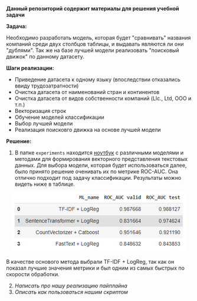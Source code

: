 **Данный репозиторий содержит материалы для решения учебной задачи**


**Задача:**


Необходимо разработать модель, которая будет "сравнивать" названия компаний среди двух столбцов таблицы, и выдавать являются ли они "дублями". Так же на базе лучшей модели реализовать "поисковый движок" по данному датасету.

**Шаги реализации:**

* Приведение датасета к одному языку (впоследствии отказались ввиду трудозатратности)
* Очистка датасета от наименований стран и континентов
* Очистка датасета от видов собственности компаний (Llc., Ltd, ООО и т.п.)
* Векторизация строк
* Обучение моделей классификации
* Выбор лучшей модели
* Реализация поисковго движка на основе лучшей модели

**Решение:**
1. В папке `experiments` находится [ноутбук](./experiments/DL-case2_v2.1.ipynb) с различными моделями и методами для формирования векторного представления текстовых данных. Для выбора модели, которая будет использоваться далее, было принято решение оченивать их по метрике ROC-AUC. Она отлично подходит под задачу классификации. Результаты можно видеть ниже в таблице.

<p align="center"><img src="./saves/models.png"\></p>

В качестве основого метода выбрали TF-IDF + LogReg, так как он показал лучшие значения метрики и был одним из самых быстрых по скорости обработки.

2. *Написать про нашу реализацию пайплайна*
3. *Описать как пользоваться нашим скриптом*
